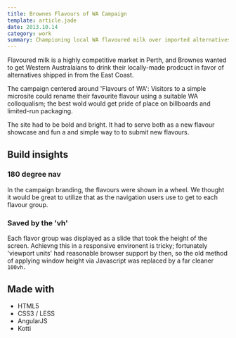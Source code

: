 ```yaml
---
title: Brownes Flavours of WA Campaign
template: article.jade
date: 2013.10.14
category: work
summary: Championing local WA flavoured milk over imported alternatives
---
```


Flavoured milk is a highly competitive market in Perth, and Brownes wanted to
get Western Australaians to drink their locally-made prodcuct in favor of alternatives
shipped in from the East Coast.

The campaign centered around 'Flavours of WA': Visitors to a
simple microsite could rename their favourite flavour using a suitable WA
colloqualism; the best wold would get pride of place on billboards and
limited-run packaging.

The site had to be bold and bright. It had to serve both as a new flavour showcase
and fun a and simple way to to submit new flavours.

## Build insights

### 180 degree nav

In the campaign branding, the flavours were shown in a wheel. We thought it would
be great to utilize that as the navigation users use to get to each flavour group.

### Saved by the 'vh'

Each flavor group was displayed as a slide that took the height of the screen.
Achievng this in a responsive environent is tricky; fortunately
'viewport units' had reasonable browser support by then, so the old method of
applying window height via Javascript was replaced by a far cleaner `100vh.`


## Made with

- HTML5
- CSS3 / LESS
- AngularJS
- Kotti
